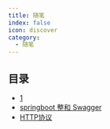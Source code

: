 ```yaml
---
title: 随笔
index: false
icon: discover
category:
  - 随笔
---
```


## 目录

- [1](./1.md)
- [springboot 整和 Swagger](./2.md)
- [HTTP协议](./3.md)

